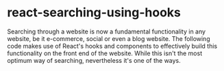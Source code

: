 # react-searching-using-hooks
Searching through a website is now a fundamental functionality in any website, be it e-commerce, social or even a blog website. The following code makes use of React's hooks and components to effectively build this functionality on the front end of the website. While this isn't the most optimum way of searching, nevertheless it's one of the ways.
